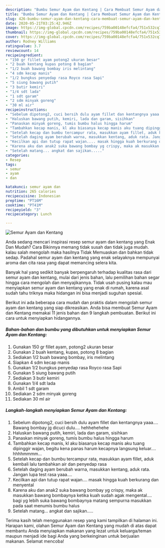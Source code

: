 ```yaml
---
description: "Bumbu Semur Ayam dan Kentang | Cara Membuat Semur Ayam dan Kentang Yang Lezat"
title: "Bumbu Semur Ayam dan Kentang | Cara Membuat Semur Ayam dan Kentang Yang Lezat"
slug: 426-bumbu-semur-ayam-dan-kentang-cara-membuat-semur-ayam-dan-kentang-yang-lezat
date: 2020-05-21T03:25:42.946Z
image: https://img-global.cpcdn.com/recipes/759ba00148efcfa4/751x532cq70/semur-ayam-dan-kentang-foto-resep-utama.jpg
thumbnail: https://img-global.cpcdn.com/recipes/759ba00148efcfa4/751x532cq70/semur-ayam-dan-kentang-foto-resep-utama.jpg
cover: https://img-global.cpcdn.com/recipes/759ba00148efcfa4/751x532cq70/semur-ayam-dan-kentang-foto-resep-utama.jpg
author: Rodney Williams
ratingvalue: 3.7
reviewcount: 14
recipeingredient:
- "150 gr fillet ayam potong2 ukuran besar"
- "2 buah kentang kupas potong 8 bagian"
- "1/2 buah bawang bombay iris melintang"
- "4 sdm kecap manis"
- "1/2 bungkus penyedap rasa Royco rasa Sapi"
- "5 siung bawang putih"
- "3 butir kemiri"
- "1/4 sdt lada"
- "1 sdt garam"
- "2 sdm minyak goreng"
- "30 ml air"
recipeinstructions:
- "Sebelum dipotong2, cuci bersih dulu ayam fillet dan kentangnya yaaa.... Bawang bombay jg dicuci dulu.... hehhehehehe"
- "Haluskan bawang putih, kemiri, lada dan garam, sisihkan"
- "Panaskan minyak goreng, tumis bumbu halus hingga harum"
- "Tambahkan kecap manis, kl aku biasanya kecap manis aku tuang dipinggir wajan, begitu kena panas harum kecapnya langsung keluar.... hhhhmmmm..."
- "Setelah kecap dan bumbu tercampur rata, masukkan ayam fillet, aduk kembali lalu tambahkan air dan penyedap rasa"
- "Setelah daging ayam berubah warna, masukkan kentang, aduk rata. Jangan lupa test rasa yaaa...."
- "Kecilkan api dan tutup rapat wajan.... masak hingga kuah berkurang dan menyental"
- "Karena aku dan anak2 suka bawang bombay yg crispy, maka ak masukkan bawang bombaynya ketika kuah sudah agak mengental.... bagi yg lebih suka bawang bombaynya matang sempurna masukkan pada saat menumis bumbu halus"
- "Setelah matang... angkat dan sajikan....."
categories:
- Resep
tags:
- semur
- ayam
- dan

katakunci: semur ayam dan 
nutrition: 265 calories
recipecuisine: Indonesian
preptime: "PT16M"
cooktime: "PT41M"
recipeyield: "3"
recipecategory: Lunch

---
```



![Semur Ayam dan Kentang](https://img-global.cpcdn.com/recipes/759ba00148efcfa4/751x532cq70/semur-ayam-dan-kentang-foto-resep-utama.jpg)

Anda sedang mencari inspirasi resep semur ayam dan kentang yang Enak Dan Mudah? Cara Bikinnya memang tidak susah dan tidak juga mudah. kalau salah mengolah maka hasilnya Tidak Memuaskan dan bahkan tidak sedap. Padahal semur ayam dan kentang yang enak selayaknya mempunyai aroma dan cita rasa yang dapat memancing selera kita.



Banyak hal yang sedikit banyak berpengaruh terhadap kualitas rasa dari semur ayam dan kentang, mulai dari jenis bahan, lalu pemilihan bahan segar hingga cara mengolah dan menyajikannya. Tidak usah pusing kalau mau menyiapkan semur ayam dan kentang yang enak di rumah, karena asal sudah tahu triknya maka hidangan ini bisa menjadi suguhan spesial.


Berikut ini ada beberapa cara mudah dan praktis dalam mengolah semur ayam dan kentang yang siap dikreasikan. Anda bisa membuat Semur Ayam dan Kentang memakai 11 jenis bahan dan 9 langkah pembuatan. Berikut ini cara untuk menyiapkan hidangannya.

<!--inarticleads1-->

##### Bahan-bahan dan bumbu yang dibutuhkan untuk menyiapkan Semur Ayam dan Kentang:

1. Gunakan 150 gr fillet ayam, potong2 ukuran besar
1. Gunakan 2 buah kentang, kupas, potong 8 bagian
1. Sediakan 1/2 buah bawang bombay, iris melintang
1. Siapkan 4 sdm kecap manis
1. Gunakan 1/2 bungkus penyedap rasa Royco rasa Sapi
1. Gunakan 5 siung bawang putih
1. Sediakan 3 butir kemiri
1. Gunakan 1/4 sdt lada
1. Ambil 1 sdt garam
1. Sediakan 2 sdm minyak goreng
1. Sediakan 30 ml air




<!--inarticleads2-->

##### Langkah-langkah menyiapkan Semur Ayam dan Kentang:

1. Sebelum dipotong2, cuci bersih dulu ayam fillet dan kentangnya yaaa.... Bawang bombay jg dicuci dulu.... hehhehehehe
1. Haluskan bawang putih, kemiri, lada dan garam, sisihkan
1. Panaskan minyak goreng, tumis bumbu halus hingga harum
1. Tambahkan kecap manis, kl aku biasanya kecap manis aku tuang dipinggir wajan, begitu kena panas harum kecapnya langsung keluar.... hhhhmmmm...
1. Setelah kecap dan bumbu tercampur rata, masukkan ayam fillet, aduk kembali lalu tambahkan air dan penyedap rasa
1. Setelah daging ayam berubah warna, masukkan kentang, aduk rata. Jangan lupa test rasa yaaa....
1. Kecilkan api dan tutup rapat wajan.... masak hingga kuah berkurang dan menyental
1. Karena aku dan anak2 suka bawang bombay yg crispy, maka ak masukkan bawang bombaynya ketika kuah sudah agak mengental.... bagi yg lebih suka bawang bombaynya matang sempurna masukkan pada saat menumis bumbu halus
1. Setelah matang... angkat dan sajikan.....




Terima kasih telah menggunakan resep yang kami tampilkan di halaman ini. Harapan kami, olahan Semur Ayam dan Kentang yang mudah di atas dapat membantu Anda menyiapkan makanan yang lezat untuk keluarga/teman maupun menjadi ide bagi Anda yang berkeinginan untuk berjualan makanan. Selamat mencoba!
